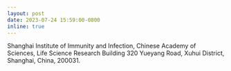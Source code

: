 ```yaml
---
layout: post
date: 2023-07-24 15:59:00-0800
inline: true
---
```


Shanghai Institute of Immunity and Infection, Chinese Academy of Sciences, Life Science Research Building 320 Yueyang Road, Xuhui District, Shanghai, China, 200031.
